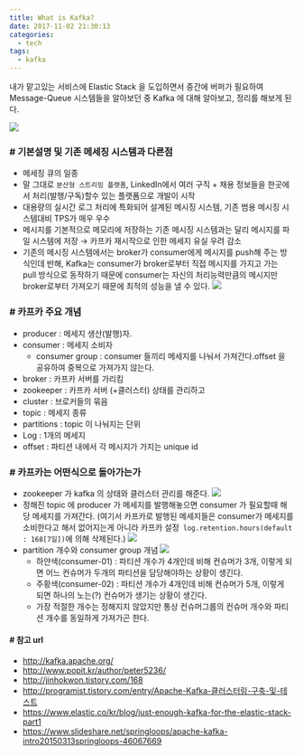 ```yaml
---
title: What is Kafka?
date: 2017-11-02 21:30:13
categories:
  - tech
tags: 
  - kafka
---
```

내가 맡고있는 서비스에 Elastic Stack 을 도입하면서 중간에 버퍼가 필요하여 Message-Queue 시스템들을 알아보던 중 Kafka 에 대해 알아보고, 정리를 해보게 된다.<!-- more -->

![](kafka.png)
### # 기본설명 및 기존 메세징 시스템과 다른점
- 메세징 큐의 일종
- 말 그대로 `분산형 스트리밍 플랫폼`, LinkedIn에서 여러 구직 + 채용 정보들을 한곳에서 처리(발행/구독)할수 있는 플랫폼으로 개발이 시작
- 대용량의 실시간 로그 처리에 특화되어 설계된 메시징 시스템, 기존 범용 메시징 시스템대비 TPS가 매우 우수
- 메시지를 기본적으로 메모리에 저장하는 기존 메시징 시스템과는 달리 메시지를 파일 시스템에 저장 → 카프카 재시작으로 인한 메세지 유실 우려 감소
- 기존의 메시징 시스템에서는 broker가 consumer에게 메시지를 push해 주는 방식인데 반해, Kafka는 consumer가 broker로부터 직접 메시지를 가지고 가는 pull 방식으로 동작하기 때문에 consumer는 자신의 처리능력만큼의 메시지만 broker로부터 가져오기 때문에 최적의 성능을 낼 수 있다.
![](kafka2.png)

### # 카프카 주요 개념
- producer : 메세지 생산(발행)자. 
- consumer : 메세지 소비자
	- consumer group : consumer 들끼리 메세지를 나눠서 가져간다.offset 을 공유하여 중복으로 가져가지 않는다.
- broker : 카프카 서버를 가리킴
- zookeeper : 카프카 서버 (+클러스터) 상태를 관리하고 
- cluster : 브로커들의 묶음
- topic : 메세지 종류
- partitions : topic 이 나눠지는 단위
- Log : 1개의 메세지
- offset : 파티션 내에서 각 메시지가 가지는 unique id

### # 카프카는 어떤식으로 돌아가는가
- zookeeper 가 kafka 의 상태와 클러스터 관리를 해준다.
![](kafka3.png)
- 정해진 topic 에 producer 가 메세지를 발행해놓으면 consumer 가 필요할때 해당 메세지를 가져간다. (여기서 카프카로 발행된 메세지들은 consumer가 메세지를 소비한다고 해서 없어지는게 아니라 카프카 설정` log.retention.hours(default : 168[7일])`에  의해 삭제된다.)
![](kafka4.png)
- partition 개수와 consumer group 개념
![](kafka5.png)
  - 하얀색(consumer-01) : 파티션 개수가 4개인데 비해 컨슈머가 3개, 이렇게 되면 어느 컨슈머가 두개의 파티션을 담당해야하는 상황이 생긴다.
  - 주황색(consumer-02) : 파티션 개수가 4개인데 비해 컨슈머가 5개, 이렇게 되면 하나의 노는(?) 컨슈머가 생기는 상황이 생긴다.
  - 가장 적절한 개수는 정해지지 않았지만 통상 컨슈머그룹의 컨슈머 개수와 파티션 개수를 동일하게 가져가곤 한다.

#### # 참고 url
- http://kafka.apache.org/
- http://www.popit.kr/author/peter5236/
- http://jinhokwon.tistory.com/168
- http://programist.tistory.com/entry/Apache-Kafka-클러스터링-구축-및-테스트
- https://www.elastic.co/kr/blog/just-enough-kafka-for-the-elastic-stack-part1
- https://www.slideshare.net/springloops/apache-kafka-intro20150313springloops-46067669